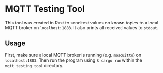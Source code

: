 # MQTT Testing Tool
This tool was created in Rust to send test values on known topics to a local MQTT broker on `localhost:1883`. It also prints all received values to `stdout`.

## Usage
First, make sure a local MQTT broker is running (e.g. `mosquitto`) on `localhost:1883`. Then run the program using `$ cargo run` within the `mqtt_testing_tool` directory.